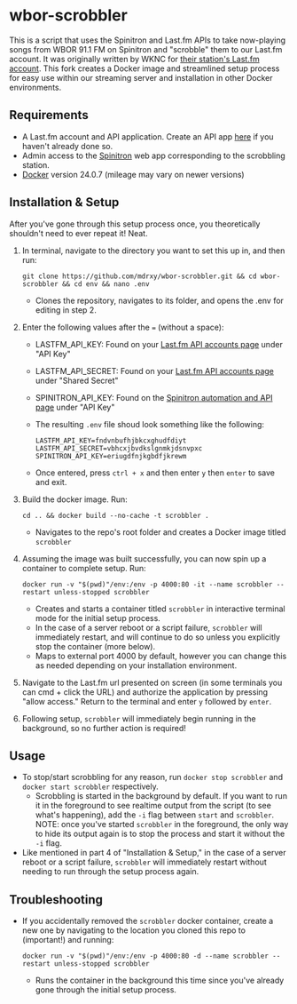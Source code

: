 # wbor-scrobbler

This is a script that uses the Spinitron and Last.fm APIs to take now-playing songs from WBOR 91.1 FM on Spinitron and "scrobble" them to our Last.fm account. It was originally written by WKNC for [their station's Last.fm account](https://www.last.fm/user/wknc881). This fork creates a Docker image and streamlined setup process for easy use within our streaming server and installation in other Docker environments.

## Requirements

* A Last.fm account and API application. Create an API app [here](https://www.last.fm/api/account/create) if you haven't already done so.
* Admin access to the [Spinitron](https://spinitron.com/) web app corresponding to the scrobbling station.
* [Docker](https://www.docker.com/) version 24.0.7 (mileage may vary on newer versions)

## Installation & Setup

After you've gone through this setup process once, you theoretically shouldn't need to ever repeat it! Neat.

1. In terminal, navigate to the directory you want to set this up in, and then run:

    ```text
    git clone https://github.com/mdrxy/wbor-scrobbler.git && cd wbor-scrobbler && cd env && nano .env
    ```

    * Clones the repository, navigates to its folder, and opens the .env for editing in step 2.

2. Enter the following values after the `=` (without a space):
    * LASTFM_API_KEY: Found on your [Last.fm API accounts page](https://www.last.fm/api/accounts) under "API Key"
    * LASTFM_API_SECRET: Found on your [Last.fm API accounts page](https://www.last.fm/api/accounts) under "Shared Secret"
    * SPINITRON_API_KEY: Found on the [Spinitron automation and API page](https://spinitron.com/station/automation/panel) under "API Key"
    * The resulting `.env` file shoud look something like the following:

        ```text
        LASTFM_API_KEY=fndvnbufhjbkcxghudfdiyt
        LASTFM_API_SECRET=vbhcxjbvdkslgnmkjdsnvpxc
        SPINITRON_API_KEY=eriugdfnjkgbdfjkrewm
        ```

    * Once entered, press `ctrl + x` and then enter `y` then `enter` to save and exit.

3. Build the docker image. Run:

    ```text
    cd .. && docker build --no-cache -t scrobbler .
    ```

    * Navigates to the repo's root folder and creates a Docker image titled `scrobbler`

4. Assuming the image was built successfully, you can now spin up a container to complete setup. Run:

    ```text
    docker run -v "$(pwd)"/env:/env -p 4000:80 -it --name scrobbler --restart unless-stopped scrobbler
    ```

    * Creates and starts a container titled `scrobbler` in interactive terminal mode for the initial setup process.
    * In the case of a server reboot or a script failure, `scrobbler` will immediately restart, and will continue to do so unless you explicitly stop the container (more below).
    * Maps to external port 4000 by default, however you can change this as needed depending on your installation environment.

5. Navigate to the Last.fm url presented on screen (in some terminals you can cmd + click the URL) and authorize the application by pressing "allow access." Return to the terminal and enter `y` followed by `enter`.

6. Following setup, `scrobbler` will immediately begin running in the background, so no further action is required!

## Usage

* To stop/start scrobbling for any reason, run `docker stop scrobbler` and `docker start scrobbler` respectively.
  * Scrobbling is started in the background by default. If you want to run it in the foreground to see realtime output from the script (to see what's happening), add the `-i` flag between `start` and `scrobbler`. NOTE: once you've started `scrobbler` in the foreground, the only way to hide its output again is to stop the process and start it without the `-i` flag.
* Like mentioned in part 4 of "Installation & Setup," in the case of a server reboot or a script failure, `scrobbler` will immediately restart without needing to run through the setup process again.

## Troubleshooting

* If you accidentally removed the `scrobbler` docker container, create a new one by navigating to the location you cloned this repo to (important!) and running:

    ```text
    docker run -v "$(pwd)"/env:/env -p 4000:80 -d --name scrobbler --restart unless-stopped scrobbler
    ```

  * Runs the container in the background this time since you've already gone through the initial setup process.

